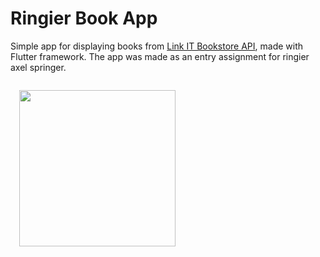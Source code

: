 # Ringier Book App

Simple app for displaying books from [Link IT Bookstore API](https://api.itbook.store/), made with Flutter framework. The app was made as an entry assignment for ringier axel springer.

<img src="/other_resources/video.gif" width=250 style="margin: 1.5vw;">



